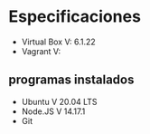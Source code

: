 # Especificaciones

- Virtual Box V: 6.1.22
- Vagrant V: 

## programas instalados

- Ubuntu V 20.04 LTS
- Node.JS V 14.17.1
- Git
